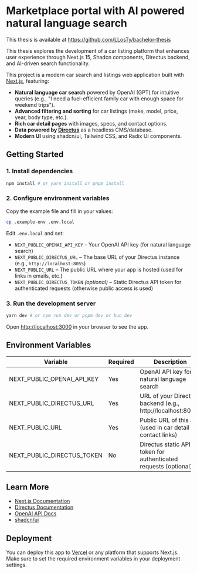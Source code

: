 # Marketplace portal with AI powered natural language search

This thesis is available at https://github.com/LLosTy/bachelor-thesis

This thesis explores the development of a car listing platform that enhances user experience through Next.js 15, Shadcn components, Directus backend, and AI-driven search functionality.

This project is a modern car search and listings web application built with [Next.js](https://nextjs.org), featuring:

- **Natural language car search** powered by OpenAI (GPT) for intuitive queries (e.g., "I need a fuel-efficient family car with enough space for weekend trips").
- **Advanced filtering and sorting** for car listings (make, model, price, year, body type, etc.).
- **Rich car detail pages** with images, specs, and contact options.
- **Data powered by [Directus](https://directus.io/)** as a headless CMS/database.
- **Modern UI** using shadcn/ui, Tailwind CSS, and Radix UI components.

## Getting Started

### 1. Install dependencies

```bash
npm install # or yarn install or pnpm install
```

### 2. Configure environment variables

Copy the example file and fill in your values:

```bash
cp .example-env .env.local
```

Edit `.env.local` and set:

- `NEXT_PUBLIC_OPENAI_API_KEY` – Your OpenAI API key (for natural language search)
- `NEXT_PUBLIC_DIRECTUS_URL` – The base URL of your Directus instance (e.g., `http://localhost:8055`)
- `NEXT_PUBLIC_URL` – The public URL where your app is hosted (used for links in emails, etc.)
- `NEXT_PUBLIC_DIRECTUS_TOKEN` _(optional)_ – Static Directus API token for authenticated requests (otherwise public access is used)

### 3. Run the development server

```bash
yarn dev # or npm run dev or pnpm dev or bun dev
```

Open [http://localhost:3000](http://localhost:3000) in your browser to see the app.

## Environment Variables

| Variable                   | Required | Description                                                     |
| -------------------------- | -------- | --------------------------------------------------------------- |
| NEXT_PUBLIC_OPENAI_API_KEY | Yes      | OpenAI API key for natural language search                      |
| NEXT_PUBLIC_DIRECTUS_URL   | Yes      | URL of your Directus backend (e.g., http://localhost:8055)      |
| NEXT_PUBLIC_URL            | Yes      | Public URL of this app (used in car detail contact links)       |
| NEXT_PUBLIC_DIRECTUS_TOKEN | No       | Directus static API token for authenticated requests (optional) |

## Learn More

- [Next.js Documentation](https://nextjs.org/docs)
- [Directus Documentation](https://docs.directus.io/)
- [OpenAI API Docs](https://platform.openai.com/docs/api-reference)
- [shadcn/ui](https://ui.shadcn.com/)

## Deployment

You can deploy this app to [Vercel](https://vercel.com/) or any platform that supports Next.js. Make sure to set the required environment variables in your deployment settings.

